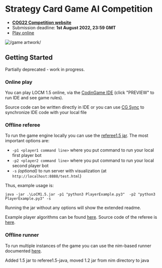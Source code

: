# Strategy Card Game AI Competition


- **[COG22 Competition website](https://jakubkowalski.tech/Projects/LOCM/COG22/index.html)**
- Submission deadline: **1st August 2022, 23:59 GMT**
- [Play online](https://www.codingame.com/ide/demo/91983909e545c8369f4d57cc14132829d23262) 

![/game artwork/](https://jakubkowalski.tech/Projects/LOCM/CEC19/artwork_small.jpg)




## Getting Started

Partially deprecated - work in progress.

### Online play
You can play LOCM 1.5 online, via the [CodinGame IDE](https://www.codingame.com/contribute/view/11103db118e4111aaadd2a9eb64f2a21d1f75) (click "PREVIEW" to run IDE and see game rules).

  Source code can be written directly in IDE or you can use [CG Sync](https://www.codingame.com/forum/t/codingame-sync-beta/614) to synchronize IDE code with your local file

### Offline referee
To run the game engine locally you can use the [referee1.5 jar](referee1.5-java/LoCM1.5.jar). The most important options are:
- `-p1 <player1 command line>` where you put command to run your local first player bot
- `-p2 <player2 command line>` where you put command to run your local second player bot
- `-s` _(optional)_ to run server with visualization (at `http://localhost:8888/test.html`)

Thus, example usage is: 

```java -jar .\LoCM1.5.jar -p1 "python3 PlayerExample.py3"  -p2 "python3 PlayerExample.py3" -s```

Running the jar without any options will show the extended readme.

Example player algorithms can be found [here](referee-nim/Research/PlayerAlgorithms). Source code of the referee is [here](referee-java/).

### Offline runner

To run multiple instances of the game you can use the nim-based runner documented [here](referee-nim/).






Added 1.5 jar to referee1.5-java, moved 1.2 jar from nim directory to java

